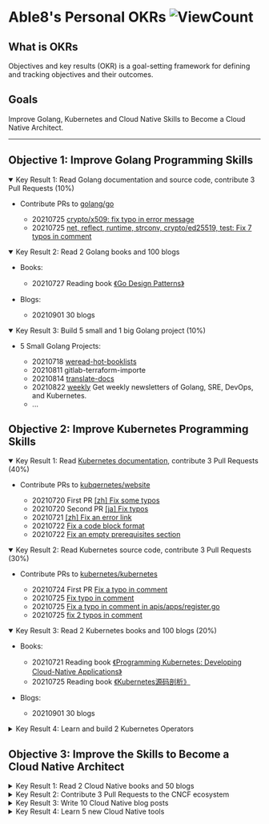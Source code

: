 # Able8's Personal OKRs  ![ViewCount](https://views.whatilearened.today/views/github/able8/okr.svg)


## What is OKRs

Objectives and key results (OKR) is a goal-setting framework for defining and tracking objectives and their outcomes. 

## Goals

Improve Golang, Kubernetes and Cloud Native Skills to Become a Cloud Native Architect.

---

## Objective 1: Improve Golang Programming Skills

<details open>
<summary> Key Result 1: Read Golang documentation and source code, contribute 3 Pull Requests (10%)</summary>

- Contribute PRs to [ golang/go ](https://github.com/golang/go)

	- 20210725 [crypto/x509: fix typo in error message](https://github.com/golang/go/pull/47383)
	- 20210725 [net, reflect, runtime, strconv, crypto/ed25519, test: Fix 7 typos in comment](https://github.com/golang/go/pull/47384)


</details>
<details open>
<summary> Key Result 2: Read 2 Golang books and 100 blogs </summary>

- Books:

	- 20210727 Reading book [《Go Design Patterns》](https://www.oreilly.com/library/view/go-design-patterns/9781786466204/)

- Blogs:

	- 20210901 30 blogs

</details>
<details open>
<summary> Key Result 3: Build 5 small and 1 big Golang project (10%) </summary>

- 5 Small Golang Projects:

    -  20210718 [weread-hot-booklists](https://github.com/able8/weread-hot-booklists/)
    -  20210811 gitlab-terraform-importe
    -  20210814 [translate-docs](https://github.com/able8/translate-docs/) 
    -  20210822 [weekly](https://github.com/able8/weekly) Get weekly newsletters of Golang, SRE, DevOps, and Kubernetes.
    - ...

</details>

## Objective 2: Improve Kubernetes Programming Skills

<details open>
<summary> Key Result 1: Read <a href="/okr/k8s/k8s-doc-index.md">Kubernetes documentation</a>, contribute 3 Pull Requests (40%)</summary>

- Contribute PRs to [kubqernetes/website](https://github.com/kubernetes/website/pull/29031)

    - 20210720 First PR [[zh] Fix some typos](https://github.com/kubernetes/website/pull/29031)
    - 20210720 Second PR [[ja] Fix typos](https://github.com/kubernetes/website/pull/29032)
    - 20210721 [[zh] Fix an error link](https://github.com/kubernetes/website/pull/29061)
    - 20210722 [Fix a code block format](https://github.com/kubernetes/website/pull/29073)
    - 20210722 [Fix an empty prerequisites section](https://github.com/kubernetes/website/pull/29080)


</details>
<details open>
<summary> Key Result 2: Read Kubernetes source code, contribute 3 Pull Requests (30%)</summary>
</details>

- Contribute PRs to [kubernetes/kubernetes](https://github.com/kubernetes/kubernetes)

    - 20210724 First PR [Fix a typo in comment](https://github.com/kubernetes/kubernetes/pull/103872)
    - 20210725 [Fix typo in comment](https://github.com/kubernetes/kubernetes/pull/103892)
	- 20210725 [Fix a typo in comment in apis/apps/register.go](https://github.com/kubernetes/kubernetes/pull/103897)
	- 20210725 [fix 2 typos in comment](https://github.com/kubernetes/kubernetes/pull/103901)


<details open>
<summary> Key Result 3: Read 2 Kubernetes books and 100 blogs (20%)</summary>

- Books:

	- 20210721 Reading book [《Programming Kubernetes: Developing Cloud-Native Applications》](https://www.oreilly.com/library/view/programming-kubernetes/9781492047094/)
	- 20210725 Reading book [《Kubernetes源码剖析》](https://weread.qq.com/web/reader/f1e3207071eeeefaf1e138akc81322c012c81e728d9d180)
- Blogs:

	- 20210901 30 blogs

</details>
<details>
<summary> Key Result 4: Learn and build 2 Kubernetes Operators </summary>
</details>

## Objective 3: Improve the Skills to Become a Cloud Native Architect

<details>
<summary> Key Result 1: Read 2 Cloud Native books and 50 blogs </summary>
</details>
<details>
<summary> Key Result 2: Contribute 3 Pull Requests to the CNCF ecosystem </summary>
</details>
<details>
<summary> Key Result 3: Write 10 Cloud Native blog posts </summary>
</details>
<details>
<summary> Key Result 4: Learn 5 new Cloud Native tools </summary>
</details>

